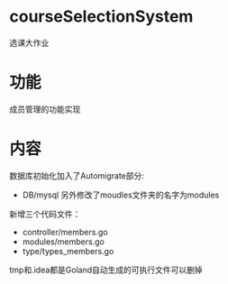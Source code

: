 # courseSelectionSystem
选课大作业
# 功能
成员管理的功能实现
# 内容
数据库初始化加入了Automigrate部分:
- DB/mysql
另外修改了moudles文件夹的名字为modules

新增三个代码文件：
- controller/members.go
- modules/members.go
- type/types_members.go

tmp和.idea都是Goland自动生成的可执行文件可以删掉
